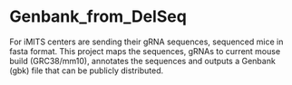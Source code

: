# Genbank_from_DelSeq
For iMITS centers are sending their gRNA sequences, sequenced mice in fasta format. This project maps the sequences, gRNAs to current mouse build (GRC38/mm10), annotates the sequences and outputs a Genbank (gbk) file that can be publicly distributed.
